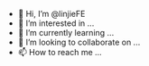 - 👋 Hi, I’m @linjieFE
- 👀 I’m interested in ...
- 🌱 I’m currently learning ...
- 💞️ I’m looking to collaborate on ...
- 📫 How to reach me ...

<!---
linjieFE/linjieFE is a ✨ special ✨ repository because its `README.md` (this file) appears on your GitHub profile.
You can click the Preview link to take a look at your changes.
--->
